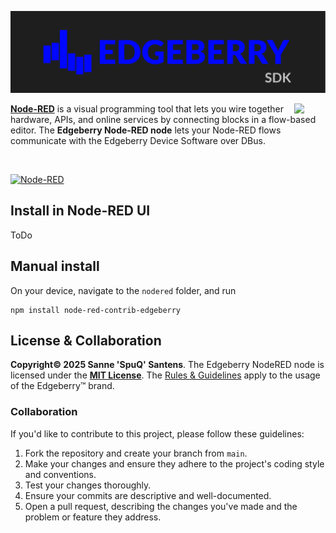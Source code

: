 ![Edgeberry Banner](https://raw.githubusercontent.com/Edgeberry/.github/main/brand/Edgeberry_banner_SDK.png)

<img src="https://nodered.org/about/resources/media/node-red-icon.png" align="right" width="10%"/>

**[Node-RED](https://nodered.org/)** is a visual programming tool that lets you wire together hardware, APIs, and online services by connecting blocks in a flow-based editor. The **Edgeberry Node-RED node** lets your Node-RED flows communicate with the Edgeberry Device Software over DBus.

<br clear="right"/>

[![Node-RED](https://img.shields.io/badge/Node--RED-Edgeberry-blue?logo=nodered)](https://flows.nodered.org/node/node-red-contrib-edgeberry)

## Install in Node-RED UI
ToDo

## Manual install
On your device, navigate to the `nodered` folder, and run
```
npm install node-red-contrib-edgeberry
```

## License & Collaboration
**Copyright© 2025 Sanne 'SpuQ' Santens**. The Edgeberry NodeRED node is licensed under the **[MIT License](LICENSE.txt)**. The [Rules & Guidelines](https://github.com/Edgeberry/.github/blob/main/brand/Edgeberry_Trademark_Rules_and_Guidelines.md) apply to the usage of the Edgeberry™ brand.

### Collaboration

If you'd like to contribute to this project, please follow these guidelines:
1. Fork the repository and create your branch from `main`.
2. Make your changes and ensure they adhere to the project's coding style and conventions.
3. Test your changes thoroughly.
4. Ensure your commits are descriptive and well-documented.
5. Open a pull request, describing the changes you've made and the problem or feature they address.
